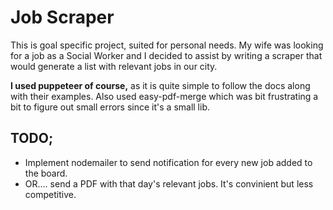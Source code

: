 # Job Scraper

This is goal specific project, suited for personal needs. My wife was looking for a job as a Social Worker and I decided to assist by writing a scraper that would generate a list with relevant jobs in our city.


**I used puppeteer of course,** as it is quite simple to follow the docs along with their examples. Also used easy-pdf-merge which was bit frustrating a bit to figure out small errors since it's a small lib.


## TODO;
- Implement nodemailer to send notification for every new job added to the board. 
- OR.... send a PDF with that day's relevant jobs. It's convinient but less competitive. 

